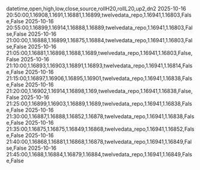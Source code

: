 datetime,open,high,low,close,source,rollH20,rollL20,up2,dn2
2025-10-16 20:50:00,1.16908,1.1691,1.16881,1.16899,twelvedata_repo,1.16941,1.16803,False,False
2025-10-16 20:55:00,1.16899,1.16914,1.16888,1.16889,twelvedata_repo,1.16941,1.16803,False,False
2025-10-16 21:00:00,1.16888,1.16899,1.16875,1.16884,twelvedata_repo,1.16941,1.16803,False,False
2025-10-16 21:05:00,1.16881,1.16898,1.1688,1.1689,twelvedata_repo,1.16941,1.16803,False,False
2025-10-16 21:10:00,1.16893,1.16903,1.16891,1.16893,twelvedata_repo,1.16941,1.16814,False,False
2025-10-16 21:15:00,1.16897,1.16906,1.16895,1.16901,twelvedata_repo,1.16941,1.16838,False,False
2025-10-16 21:20:00,1.16902,1.16914,1.16898,1.169,twelvedata_repo,1.16941,1.16838,False,False
2025-10-16 21:25:00,1.16899,1.16903,1.16889,1.1689,twelvedata_repo,1.16941,1.16838,False,False
2025-10-16 21:30:00,1.16887,1.16888,1.16852,1.16878,twelvedata_repo,1.16941,1.16838,False,False
2025-10-16 21:35:00,1.16875,1.16875,1.16849,1.16868,twelvedata_repo,1.16941,1.16852,False,False
2025-10-16 21:40:00,1.16868,1.16881,1.16868,1.16878,twelvedata_repo,1.16941,1.16849,False,False
2025-10-16 21:45:00,1.1688,1.16884,1.16879,1.16884,twelvedata_repo,1.16941,1.16849,False,False
